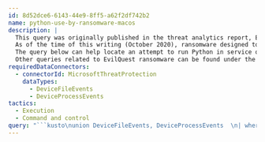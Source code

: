 ```yaml
---
id: 8d52dce6-6143-44e9-8ff5-a62f2df742b2
name: python-use-by-ransomware-macos
description: |
  This query was originally published in the threat analytics report, EvilQuest signals the rise of Mac ransomware.
  As of the time of this writing (October 2020), ransomware designed to target macOS is relatively rare. EvilQuest is one of the few examples of this kind of malware on the platform.
  The query below can help locate an attempt to run Python in service of malicious activity by a remote operator. The command the query searches for is associated with, but not definitely indicative of, EvilQuest infections.
  Other queries related to EvilQuest ransomware can be found under the See also section below.
requiredDataConnectors:
  - connectorId: MicrosoftThreatProtection
    dataTypes:
      - DeviceFileEvents
      - DeviceProcessEvents
tactics:
  - Execution
  - Command and control
query: "```kusto\nunion DeviceFileEvents, DeviceProcessEvents  \n| where Timestamp >= ago(7d)  \n| where ProcessCommandLine contains \"EIKKEIKK\" and ProcessCommandLine contains \"python\"\n```"
---
```


